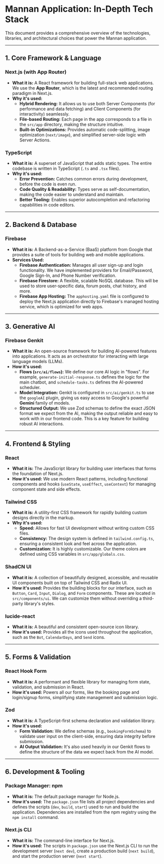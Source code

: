 # Mannan Application: In-Depth Tech Stack

This document provides a comprehensive overview of the technologies, libraries, and architectural choices that power the Mannan application.

---

## 1. Core Framework & Language

### **Next.js (with App Router)**
- **What it is:** A React framework for building full-stack web applications. We use the **App Router**, which is the latest and recommended routing paradigm in Next.js.
- **Why it's used:**
    - **Hybrid Rendering:** It allows us to use both Server Components (for performance and data fetching) and Client Components (for interactivity) seamlessly.
    - **File-based Routing:** Each page in the app corresponds to a file in the `src/app` directory, making the structure intuitive.
    - **Built-in Optimizations:** Provides automatic code-splitting, image optimization (`next/image`), and simplified server-side logic with Server Actions.

### **TypeScript**
- **What it is:** A superset of JavaScript that adds static types. The entire codebase is written in TypeScript (`.ts` and `.tsx` files).
- **Why it's used:**
    - **Error Prevention:** Catches common errors during development, before the code is even run.
    - **Code Quality & Readability:** Types serve as self-documentation, making the code easier to understand and maintain.
    - **Better Tooling:** Enables superior autocompletion and refactoring capabilities in code editors.

---

## 2. Backend & Database

### **Firebase**
- **What it is:** A Backend-as-a-Service (BaaS) platform from Google that provides a suite of tools for building web and mobile applications.
- **Services Used:**
    - **Firebase Authentication:** Manages all user sign-up and login functionality. We have implemented providers for Email/Password, Google Sign-In, and Phone Number verification.
    - **Firebase Firestore:** A flexible, scalable NoSQL database. This will be used to store user-specific data, forum posts, chat history, and more.
    - **Firebase App Hosting:** The `apphosting.yaml` file is configured to deploy the Next.js application directly to Firebase's managed hosting service, which is optimized for web apps.

---

## 3. Generative AI

### **Firebase Genkit**
- **What it is:** An open-source framework for building AI-powered features into applications. It acts as an orchestrator for interacting with large language models (LLMs).
- **How it's used:**
    - **Flows (`src/ai/flows`):** We define our core AI logic in "flows". For example, `generate-initial-response.ts` defines the logic for the main chatbot, and `schedule-tasks.ts` defines the AI-powered scheduler.
    - **Model Integration:** Genkit is configured in `src/ai/genkit.ts` to use the `googleAI` plugin, giving us easy access to Google's powerful **Gemini** family of models.
    - **Structured Output:** We use Zod schemas to define the exact JSON format we expect from the AI, making the output reliable and easy to work with in our frontend code. This is a key feature for building robust AI interactions.

---

## 4. Frontend & Styling

### **React**
- **What it is:** The JavaScript library for building user interfaces that forms the foundation of Next.js.
- **How it's used:** We use modern React patterns, including functional components and hooks (`useState`, `useEffect`, `useContext`) for managing component state and side effects.

### **Tailwind CSS**
- **What it is:** A utility-first CSS framework for rapidly building custom designs directly in the markup.
- **Why it's used:**
    - **Speed:** Allows for fast UI development without writing custom CSS files.
    - **Consistency:** The design system is defined in `tailwind.config.ts`, ensuring a consistent look and feel across the application.
    - **Customization:** It is highly customizable. Our theme colors are defined using CSS variables in `src/app/globals.css`.

### **ShadCN UI**
- **What it is:** A collection of beautifully designed, accessible, and reusable UI components built on top of Tailwind CSS and Radix UI.
- **How it's used:** Provides the building blocks for our interface, such as `Button`, `Card`, `Input`, `Dialog`, and `Form` components. These are located in `src/components/ui`. We can customize them without overriding a third-party library's styles.

### **lucide-react**
- **What it is:** A beautiful and consistent open-source icon library.
- **How it's used:** Provides all the icons used throughout the application, such as the `Bot`, `CalendarDays`, and `Send` icons.

---

## 5. Forms & Validation

### **React Hook Form**
- **What it is:** A performant and flexible library for managing form state, validation, and submission in React.
- **How it's used:** Powers all our forms, like the booking page and login/signup forms, simplifying state management and submission logic.

### **Zod**
- **What it is:** A TypeScript-first schema declaration and validation library.
- **How it's used:**
    - **Form Validation:** We define schemas (e.g., `bookingFormSchema`) to validate user input on the client-side, ensuring data integrity before submission.
    - **AI Output Validation:** It's also used heavily in our Genkit flows to define the structure of the data we expect back from the AI model.

---

## 6. Development & Tooling

### **Package Manager: npm**
- **What it is:** The default package manager for Node.js.
- **How it's used:** The `package.json` file lists all project dependencies and defines the scripts (`dev`, `build`, `start`) used to run and build the application. Dependencies are installed from the npm registry using the `npm install` command.

### **Next.js CLI**
- **What it is:** The command-line interface for Next.js.
- **How it's used:** The scripts in `package.json` use the Next.js CLI to run the development server (`next dev`), create a production build (`next build`), and start the production server (`next start`).
